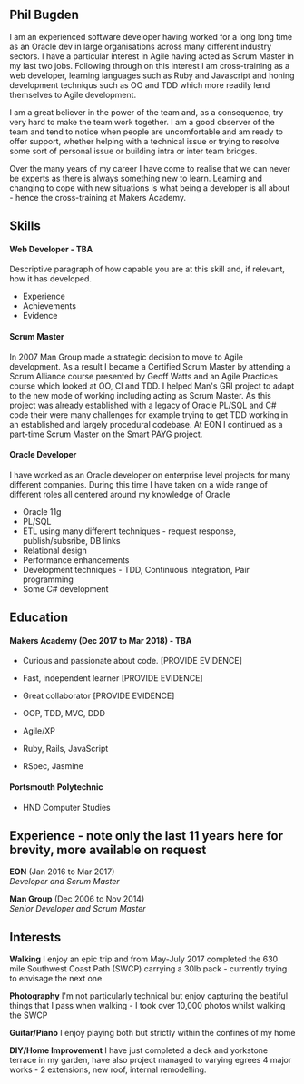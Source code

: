 ## Phil Bugden

I am an experienced software developer having worked for a long long time as an Oracle dev in large organisations across many different industry sectors. I have a particular interest in Agile having acted as Scrum Master in my last two jobs. Following through on this interest I am cross-training as a web developer, learning languages such as Ruby and Javascript and honing development techniqus such as OO and TDD which more readily lend themselves to Agile development. 

I am a great believer in the power of the team and, as a consequence, try very hard to make the team work together. I am a good observer of the team and tend to notice when people are uncomfortable and am ready to offer support, whether helping with a technical issue or trying to resolve some sort of personal issue or building intra or inter team bridges.

Over the many years of my career I have come to realise that we can never be experts as there is always something new to learn. Learning and changing to cope with new situations is what being a developer is all about - hence the cross-training at Makers Academy.  



## Skills

#### Web Developer - TBA

Descriptive paragraph of how capable you are at this skill and, if relevant, how it has developed.

- Experience
- Achievements
- Evidence

#### Scrum Master

In 2007 Man Group made a strategic decision to move to Agile development. As a result I became a Certified Scrum Master by attending a Scrum Alliance course presented by Geoff Watts and an Agile Practices course which looked at OO, CI and TDD. I helped Man's GRI project to adapt to the new mode of working including acting as Scrum Master. As this project was already established with a legacy of Oracle PL/SQL and C# code their were many challenges for example trying to get TDD working in an established and largely procedural codebase. At EON I continued as a part-time Scrum Master on the Smart PAYG project.  


#### Oracle Developer

I have worked as an Oracle developer on enterprise level projects for many different companies. During this time I have taken on a wide range of different roles all centered around my knowledge of Oracle 
- Oracle 11g
- PL/SQL 
- ETL using many different techniques - request response, publish/subsribe, DB links
- Relational design
- Performance enhancements
- Development techniques - TDD, Continuous Integration, Pair programming
- Some C# development

## Education

#### Makers Academy (Dec 2017 to Mar 2018) - TBA

- Curious and passionate about code. [PROVIDE EVIDENCE]
- Fast, independent learner [PROVIDE EVIDENCE]
- Great collaborator [PROVIDE EVIDENCE]

- OOP, TDD, MVC, DDD
- Agile/XP
- Ruby, Rails, JavaScript
- RSpec, Jasmine

#### Portsmouth Polytechnic 

- HND Computer Studies

## Experience - note only the last 11 years here for brevity, more available on request 

**EON** (Jan 2016 to Mar 2017)   
*Developer and Scrum Master*  

**Man Group** (Dec 2006 to Nov 2014)    
*Senior Developer and Scrum Master*

## Interests

**Walking** I enjoy an epic trip and from May-July 2017 completed the 630 mile Southwest Coast Path (SWCP) carrying a 30lb pack - currently trying to envisage the next one

**Photography** I'm not particularly technical but enjoy capturing the beatiful things that I pass when walking - I took over 10,000 photos whilst walking the SWCP

**Guitar/Piano** I enjoy playing both but strictly within the confines of my home

**DIY/Home Improvement** I have just completed a deck and yorkstone terrace in my garden, have also project managed to varying egrees 4 major works - 2 extensions, new roof, internal remodelling.
